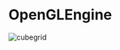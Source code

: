 # OpenGLEngine

![cubegrid](https://user-images.githubusercontent.com/6101041/39901880-29e59f88-5499-11e8-89d0-2b3debb7a6f0.png)
